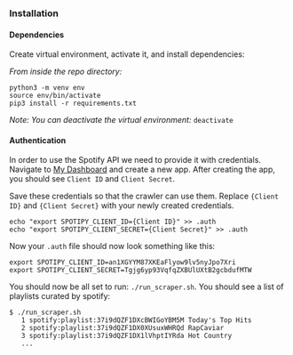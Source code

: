 ### Installation

#### Dependencies
Create virtual environment, activate it, and install dependencies:

*From inside the repo directory:*
```
python3 -m venv env
source env/bin/activate
pip3 install -r requirements.txt
```

*Note: You can deactivate the virtual environment:* `deactivate`

#### Authentication

In order to use the Spotify API we need to provide it with credentials. Navigate to 
[My Dashboard](https://developer.spotify.com/dashboard/applications) and create a new app. After creating the app,
you should see `Client ID` and `Client Secret`.

Save these credentials so that the crawler can use them. Replace `{Client ID}` and `{Client Secret}` with your newly 
created credentials.
```
echo "export SPOTIPY_CLIENT_ID={Client ID}" >> .auth
echo "export SPOTIPY_CLIENT_SECRET={Client Secret}" >> .auth
```

Now your `.auth` file should now look something like this:

```
export SPOTIPY_CLIENT_ID=an1XGYYM87XKEaFlyow9lv5nyJpo7Xri
export SPOTIPY_CLIENT_SECRET=Tgjg6yp93VqfqZXBUlUXtB2gcbdufMTW
```



You should now be all set to run: `./run_scraper.sh`. You should see a list of playlists curated by spotify:

```
$ ./run_scraper.sh
   1 spotify:playlist:37i9dQZF1DXcBWIGoYBM5M Today's Top Hits
   2 spotify:playlist:37i9dQZF1DX0XUsuxWHRQd RapCaviar
   3 spotify:playlist:37i9dQZF1DX1lVhptIYRda Hot Country
   ...
```
